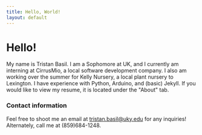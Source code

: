 ```yaml
---
title: Hello, World!
layout: default
---
```


# Hello!

My name is Tristan Basil. I am a Sophomore at UK, and I currently am interning at CirrusMio, a local software development company. I also am working over the summer for Kelly Nursery, a local plant nursery to Lexington. I have experience with Python, Arduino, and (basic) Jekyll. If you would like to view my resume, it is located under the "About" tab.

### Contact information

Feel free to shoot me an email at tristan.basil@uky.edu for any inquiries! Alternately, call me at (859)684-1248.
